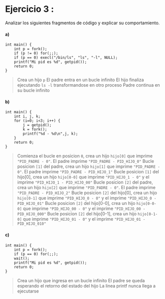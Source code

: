 # Ejercicio 3 :
Analizar los siguientes fragmentos de código y explicar su comportamiento.

#### a)
```
int main() {
    int p = fork();
    if (p != 0) for(;;);
    if (p == 0) execl("/bin/ls", "ls", "-l", NULL);
    printf("Mi pid es %d", getpid());
    return 0;
}
```

> Crea un hijo `p` 
> El padre entra en un bucle infinito
> El hijo finaliza ejecutando `ls -l` transformandose en otro proceso
> Padre continua en su bucle infinito

#### b)
```
int main() {
    int i, j, k;
    for (i=0; i<3; i++) {
        j = getpid();
        k = fork();
        printf("%d - %d\n",j, k);
    }
    return 0;
}
```

> Comienza el bucle en posicion `0`, crea un hijo `hijo[0]` que imprime `"PID_PADRE - 0"`. El padre imprime `"PID_PADRE - PID_HIJO_0"`
> Bucle posicion `[1]` del padre, crea un hijo `hijo[1]` que imprime `"PID_PADRE - 0"`. El padre imprime `"PID_PADRE - PID_HIJO_1"`
> Bucle posicion `[1]` del hijo[0], crea un hijo `hijo[0-0]` que imprime `"PID_HIJO_1 - 0"` y el imprime `"PID_HIJO_1 - PID_HIJO_00"`
> Bucle posicion `[2]` del padre, crea un hijo `hijo[2]` que imprime `"PID_PADRE - 0"`. El padre imprime `"PID_PADRE - PID_HIJO_2"`
> Bucle posicion `[2]` del hijo[0], crea un hijo `hijo[0-1]` que imprime `"PID_HIJO_0 - 0"` y el imprime `"PID_HIJO_0 - PID_HIJO_01"`
> Bucle posicion `[2]` del hijo[0-0], crea un hijo `hijo[0-0-0]` que imprime `"PID_HIJO_00 - 0"` y el imprime `"PID_HIJO_00 - PID_HIJO_000"`
> Bucle posicion `[2]` del hijo[0-1], crea un hijo `hijo[0-1-0]` que imprime `"PID_HIJO_01 - 0"` y el imprime `"PID_HIJO_01 - PID_HIJO_010"`

#### c)
```
int main() {
    int p = fork();
    if (p == 0) for(;;);
    wait();
    printf("Mi pid es %d", getpid());
    return 0;
}
```

> Crea un hijo que ingresa en un bucle infinito
> El padre se queda esperando el retorno del estado del hijo
> La linea printf nunca llega a ejecutarse